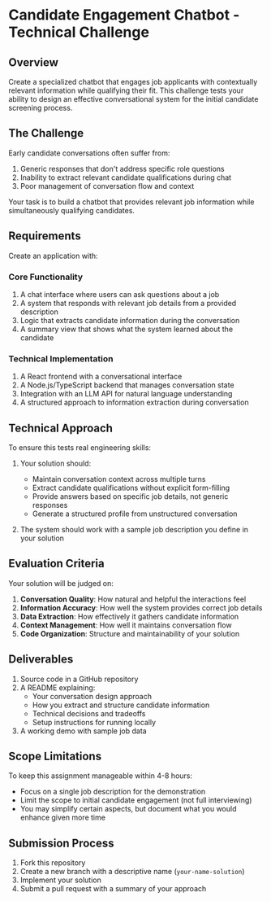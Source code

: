 # Candidate Engagement Chatbot - Technical Challenge

## Overview

Create a specialized chatbot that engages job applicants with contextually relevant information while qualifying their fit. This challenge tests your ability to design an effective conversational system for the initial candidate screening process.

## The Challenge

Early candidate conversations often suffer from:
1. Generic responses that don't address specific role questions
2. Inability to extract relevant candidate qualifications during chat
3. Poor management of conversation flow and context

Your task is to build a chatbot that provides relevant job information while simultaneously qualifying candidates.

## Requirements

Create an application with:

### Core Functionality
1. A chat interface where users can ask questions about a job
2. A system that responds with relevant job details from a provided description
3. Logic that extracts candidate information during the conversation
4. A summary view that shows what the system learned about the candidate

### Technical Implementation
1. A React frontend with a conversational interface
2. A Node.js/TypeScript backend that manages conversation state
3. Integration with an LLM API for natural language understanding
4. A structured approach to information extraction during conversation

## Technical Approach

To ensure this tests real engineering skills:

1. Your solution should:
   - Maintain conversation context across multiple turns
   - Extract candidate qualifications without explicit form-filling
   - Provide answers based on specific job details, not generic responses
   - Generate a structured profile from unstructured conversation

2. The system should work with a sample job description you define in your solution

## Evaluation Criteria

Your solution will be judged on:

1. **Conversation Quality**: How natural and helpful the interactions feel
2. **Information Accuracy**: How well the system provides correct job details
3. **Data Extraction**: How effectively it gathers candidate information
4. **Context Management**: How well it maintains conversation flow
5. **Code Organization**: Structure and maintainability of your solution

## Deliverables

1. Source code in a GitHub repository
2. A README explaining:
   - Your conversation design approach
   - How you extract and structure candidate information
   - Technical decisions and tradeoffs
   - Setup instructions for running locally
3. A working demo with sample job data

## Scope Limitations

To keep this assignment manageable within 4-8 hours:
- Focus on a single job description for the demonstration
- Limit the scope to initial candidate engagement (not full interviewing)
- You may simplify certain aspects, but document what you would enhance given more time

## Submission Process

1. Fork this repository
2. Create a new branch with a descriptive name (`your-name-solution`)
3. Implement your solution
4. Submit a pull request with a summary of your approach
